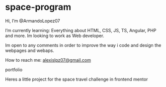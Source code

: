 # space-program

Hi, I’m @ArmandoLopez07

I’m currently learning: Everything about HTML, CSS, JS, TS, Angular, PHP and more. Im looking to work as  Web developer.

Im open to any comments in order to improve the way i code and design the webpages and webaps.

How to reach me: alexislpz07@gmail.com

portfolio

Heres a little project for the space travel challenge in frontend mentor

